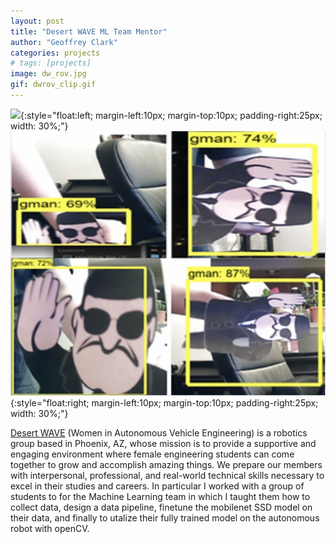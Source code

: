 ```yaml
---
layout: post
title: "Desert WAVE ML Team Mentor"
author: "Geoffrey Clark"
categories: projects
# tags: [projects]
image: dw_rov.jpg
gif: dwrov_clip.gif
---
```


![](assets/img/dwtraining.gif){:style="float:left; margin-left:10px; margin-top:10px; padding-right:25px; width: 30%;"} 
![](assets/img/dwtesting.png){:style="float:right; margin-left:10px; margin-top:10px; padding-right:25px; width: 30%;"}

[Desert WAVE](https://www.desertwave.us/) (Women in Autonomous Vehicle Engineering) is a robotics group based in Phoenix, AZ, whose mission is to provide a supportive and engaging environment where female engineering students can come together to grow and accomplish amazing things. We prepare our members with interpersonal, professional, and real-world technical skills necessary to excel in their studies and careers. In particular I worked with a group of students to for the Machine Learning team in which I taught them how to collect data, design a data pipeline, finetune the mobilenet SSD model on their data, and finally to utalize their fully trained model on the autonomous robot with openCV.